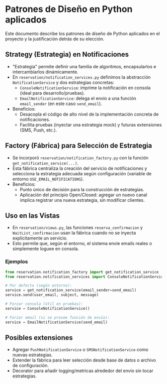 # Patrones de Diseño en Python aplicados

Este documento describe los patrones de diseño de Python aplicados en el proyecto y la justificación detrás de su elección.

## Strategy (Estrategia) en Notificaciones
- "Estrategia" permite definir una familia de algoritmos, encapsularlos e intercambiarlos dinámicamente.
- En `reservation/notification_services.py` definimos la abstracción `NotificationService` y dos estrategias concretas:
  - `ConsoleNotificationService`: imprime la notificación en consola (ideal para desarrollo/pruebas).
  - `EmailNotificationService`: delega el envío a una función `email_sender` (en este caso `send_email`).
- Beneficios:
  - Desacopla el código de alto nivel de la implementación concreta de notificaciones.
  - Facilita pruebas (inyectar una estrategia mock) y futuras extensiones (SMS, Push, etc.).

## Factory (Fábrica) para Selección de Estrategia
- Se incorporó `reservation/notification_factory.py` con la función `get_notification_service(...)`.
- Esta fábrica centraliza la creación del servicio de notificaciones y selecciona la estrategia adecuada según configuración (variable de entorno `USE_EMAIL_NOTIFICATIONS`).
- Beneficios:
  - Punto único de decisión para la construcción de estrategias.
  - Aplicación del principio Open/Closed: agregar un nuevo canal implica registrar una nueva estrategia, sin modificar clientes.

## Uso en las Vistas
- En `reservation/views.py`, las funciones `reserva_confirmacion` y `WaitList_confirmacion` usan la fábrica cuando no se inyecta explícitamente un servicio.
- Esto permite que, según el entorno, el sistema envíe emails reales o simplemente loguee en consola.

### Ejemplos
```python
from reservation.notification_factory import get_notification_service
from reservation.notification_services import ConsoleNotificationService, EmailNotificationService

# Por defecto (según entorno):
service = get_notification_service(email_sender=send_email)
service.send(user_email, subject, message)

# Forzar consola (útil en pruebas):
service = ConsoleNotificationService()

# Forzar email (si se provee función de envío):
service = EmailNotificationService(send_email)
```

## Posibles extensiones
- Agregar `PushNotificationService` o `SMSNotificationService` como nuevas estrategias.
- Extender la fábrica para leer selección desde base de datos o archivo de configuración.
- Decorator para añadir logging/metricas alrededor del envío sin tocar estrategias.
